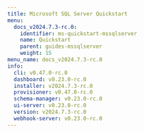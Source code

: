 ```yaml
---
title: Microsoft SQL Server Quickstart
menu:
  docs_v2024.7.3-rc.0:
    identifier: ms-quickstart-mssqlserver
    name: Quickstart
    parent: guides-mssqlserver
    weight: 15
menu_name: docs_v2024.7.3-rc.0
info:
  cli: v0.47.0-rc.0
  dashboard: v0.23.0-rc.0
  installer: v2024.7.3-rc.0
  provisioner: v0.47.0-rc.0
  schema-manager: v0.23.0-rc.0
  ui-server: v0.23.0-rc.0
  version: v2024.7.3-rc.0
  webhook-server: v0.23.0-rc.0
---
```


